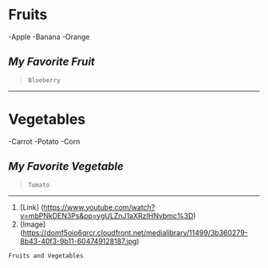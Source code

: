 # **Fruits** 
-Apple
-Banana
-Orange
## *My Favorite Fruit*
>`Blueberry`
---
# **Vegetables**
-Carrot
-Potato
-Corn
## *My Favorite Vegetable*
>`Tomato`
---
1. [Link] (https://www.youtube.com/watch?v=mbPNkDEN3Ps&pp=ygULZnJ1aXRzIHNvbmc%3D)
2. [Image] (https://domf5oio6qrcr.cloudfront.net/medialibrary/11499/3b360279-8b43-40f3-9b11-604749128187.jpg)
```
Fruits and Vegetables
```
